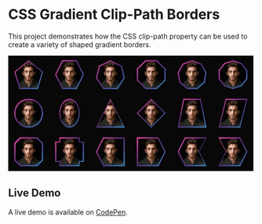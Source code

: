 # CSS Gradient Clip-Path Borders
This project demonstrates how the CSS clip-path property can be used to create a variety of shaped gradient borders.

![CSS Gradient Clip-Path Borders Demo](https://github.com/georgewpark/CSS-Gradient-Clip-Path-Borders/blob/master/demo-image.JPG "CSS Gradient Clip-Path Borders Demo")

## Live Demo
A live demo is available on [CodePen](https://codepen.io/GeorgePark/full/ZoaRrV/).